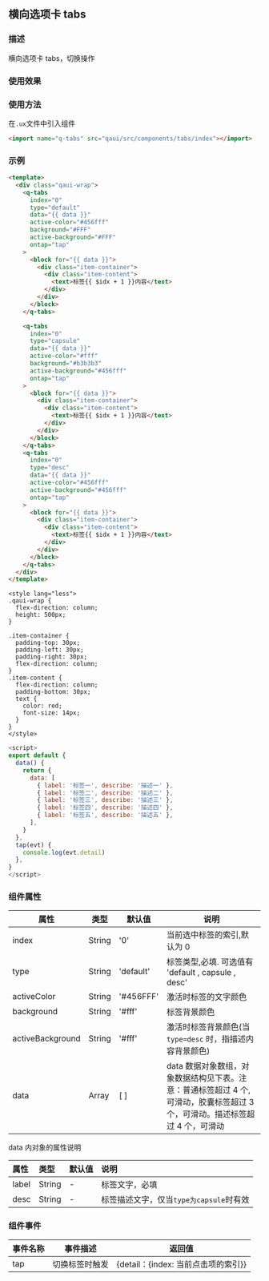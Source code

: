 ## 横向选项卡 tabs

### 描述

横向选项卡 tabs，切换操作

### 使用效果

<preview url=""/>

### 使用方法

在`.ux`文件中引入组件

```html
<import name="q-tabs" src="qaui/src/components/tabs/index"></import>
```

### 示例

```html
<template>
  <div class="qaui-wrap">
    <q-tabs
      index="0"
      type="default"
      data="{{ data }}"
      active-color="#456fff"
      background="#FFF"
      active-background="#FFF"
      ontap="tap"
    >
      <block for="{{ data }}">
        <div class="item-container">
          <div class="item-content">
            <text>标签{{ $idx + 1 }}内容</text>
          </div>
        </div>
      </block>
    </q-tabs>

    <q-tabs
      index="0"
      type="capsule"
      data="{{ data }}"
      active-color="#fff"
      background="#b3b3b3"
      active-background="#456fff"
      ontap="tap"
    >
      <block for="{{ data }}">
        <div class="item-container">
          <div class="item-content">
            <text>标签{{ $idx + 1 }}内容</text>
          </div>
        </div>
      </block>
    </q-tabs>
    <q-tabs
      index="0"
      type="desc"
      data="{{ data }}"
      active-color="#456fff"
      active-background="#456fff"
      ontap="tap"
    >
      <block for="{{ data }}">
        <div class="item-container">
          <div class="item-content">
            <text>标签{{ $idx + 1 }}内容</text>
          </div>
        </div>
      </block>
    </q-tabs>
  </div>
</template>
```

```less
<style lang="less">
.qaui-wrap {
  flex-direction: column;
  height: 500px;
}

.item-container {
  padding-top: 30px;
  padding-left: 30px;
  padding-right: 30px;
  flex-direction: column;
}
.item-content {
  flex-direction: column;
  padding-bottom: 30px;
  text {
    color: red;
    font-size: 14px;
  }
}
</style>
```

```js
<script>
export default {
  data() {
    return {
      data: [
        { label: '标签一', describe: '描述一' },
        { label: '标签二', describe: '描述二' },
        { label: '标签三', describe: '描述三' },
        { label: '标签四', describe: '描述四' },
        { label: '标签五', describe: '描述五' },
      ],
    }
  },
  tap(evt) {
    console.log(evt.detail)
  },
}
</script>
```

### 组件属性

| 属性             | 类型   | 默认值    | 说明                                                                                                                        |
| ---------------- | ------ | --------- | --------------------------------------------------------------------------------------------------------------------------- |
| index            | String | '0'       | 当前选中标签的索引,默认为 0                                                                                                 |
| type             | String | 'default' | 标签类型,必填. 可选值有 'default , capsule , desc'                                                                          |
| activeColor      | String | '#456FFF' | 激活时标签的文字颜色                                                                                                        |
| background       | String | '#fff'    | 标签背景颜色                                                                                                                |
| activeBackground | String | '#fff'    | 激活时标签背景颜色(当 `type=desc` 时，指描述内容背景颜色)                                                                   |
| data             | Array  | [ ]       | data 数据对象数组，对象数据结构见下表。注意：普通标签超过 4 个,可滑动，胶囊标签超过 3 个，可滑动。描述标签超过 4 个，可滑动 |

data 内对象的属性说明

| 属性  | 类型   | 默认值 | 说明                                    |
| :---- | :----- | :----- | :-------------------------------------- |
| label | String | -      | 标签文字，必填                          |
| desc  | String | -      | 标签描述文字，仅当`type为capsule`时有效 |

### 组件事件

| 事件名称 | 事件描述       | 返回值                              |
| -------- | -------------- | ----------------------------------- |
| tap      | 切换标签时触发 | {detail：{index: 当前点击项的索引}} |
